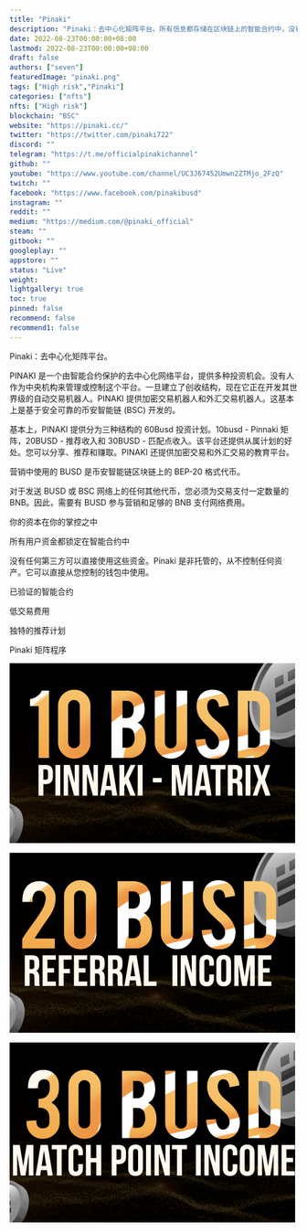 ```yaml
---
title: "Pinaki"
description: "Pinaki：去中心化矩阵平台。所有信息都存储在区块链上的智能合约中，没有人控制您的数据和资金。"
date: 2022-08-23T00:00:00+08:00
lastmod: 2022-08-23T00:00:00+08:00
draft: false
authors: ["seven"]
featuredImage: "pinaki.png"
tags: ["High risk","Pinaki"]
categories: ["nfts"]
nfts: ["High risk"]
blockchain: "BSC"
website: "https://pinaki.cc/"
twitter: "https://twitter.com/pinaki722"
discord: ""
telegram: "https://t.me/officialpinakichannel"
github: ""
youtube: "https://www.youtube.com/channel/UC3J67452Umwn2ZTMjo_2FzQ"
twitch: ""
facebook: "https://www.facebook.com/pinakibusd"
instagram: ""
reddit: ""
medium: "https://medium.com/@pinaki_official"
steam: ""
gitbook: ""
googleplay: ""
appstore: ""
status: "Live"
weight: 
lightgallery: true
toc: true
pinned: false
recommend: false
recommend1: false
---
```

Pinaki：去中心化矩阵平台。

PINAKI 是一个由智能合约保护的去中心化网络平台，提供多种投资机会。没有人作为中央机构来管理或控制这个平台。一旦建立了创收结构，现在它正在开发其世界级的自动交易机器人。PINAKI 提供加密交易机器人和外汇交易机器人。这基本上是基于安全可靠的币安智能链 (BSC) 开发的。

基本上，PINAKI 提供分为三种结构的 60Busd 投资计划。10busd - Pinnaki 矩阵，20BUSD - 推荐收入和 30BUSD - 匹配点收入。该平台还提供从属计划的好处。您可以分享、推荐和赚取。PINAKI 还提供加密交易和外汇交易的教育平台。

营销中使用的 BUSD 是币安智能链区块链上的 BEP-20 格式代币。

对于发送 BUSD 或 BSC 网络上的任何其他代币，您必须为交易支付一定数量的 BNB。因此，需要有 BUSD 参与营销和足够的 BNB 支付网络费用。

你的资本在你的掌控之中

所有用户资金都锁定在智能合约中

没有任何第三方可以直接使用这些资金。Pinaki 是非托管的，从不控制任何资产。它可以直接从您控制的钱包中使用。

已验证的智能合约

低交易费用

独特的推荐计划

Pinaki 矩阵程序

![1](1661223956348.jpg)

![2](1661223969870.jpg)

![3](1661223980179.jpg)